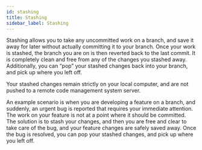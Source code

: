```yaml
---
id: stashing
title: Stashing
sidebar_label: Stashing
---
```


Stashing allows you to take any uncommitted work on a branch, and save it away for later without actually committing it to your branch. Once your work is stashed, the branch you are on is then reverted back to the last commit. It is completely clean and free from any of the changes you stashed away. Additionally, you can “pop” your stashed changes back into your branch, and pick up where you left off.

Your stashed changes remain strictly on your local computer, and are not pushed to a remote code management system server.

An example scenario is when you are developing a feature on a branch, and suddenly, an urgent bug is reported that requires your immediate attention. The work on your feature is not at a point where it should be committed. The solution is to stash your changes, and then you are free and clear to take care of the bug, and your feature changes are safely saved away. Once the bug is resolved, you can pop your stashed changes, and pick up where you left off.
